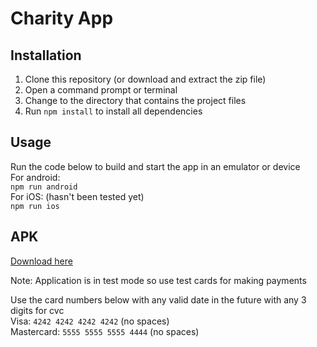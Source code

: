 # Charity App

## Installation
1. Clone this repository (or download and extract the zip file)
2. Open a command prompt or terminal
3. Change to the directory that contains the project files
4. Run `npm install` to install all dependencies

## Usage
Run the code below to build and start the app in an emulator or device  
For android:  
`npm run android`  
For iOS: (hasn't been tested yet)  
`npm run ios`

## APK
[Download here](https://docs.google.com/uc?export=download&id=1s-YE1EdEFfBisF6QWWDM5JEULIuNNyEy)

Note: Application is in test mode so use test cards for making payments

Use the card numbers below with any valid date in the future with any 3 digits for cvc  
Visa: `4242 4242 4242 4242` (no spaces)  
Mastercard: `5555 5555 5555 4444` (no spaces)